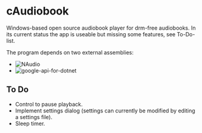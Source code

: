 cAudiobook
==========
Windows-based open source audiobook player for drm-free audiobooks. In its current status the app is useable but missing some features, see To-Do-list.

The program depends on two external assemblies:
* ![NAudio](NAudio "https://naudio.codeplex.com/")
* ![google-api-for-dotnet](google-api-for-dotnet "https://code.google.com/p/google-api-for-dotnet/")

To Do
-----
* Control to pause playback.
* Implement settings dialog (settings can currently be modified by editing a settings file).
* Sleep timer.
